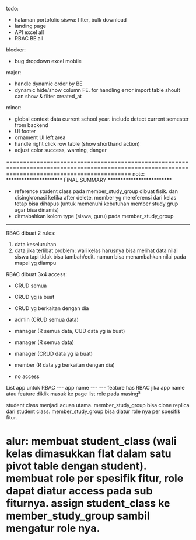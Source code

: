 todo:
- halaman portofolio siswa: filter, bulk download
- landing page
- API excel all
- RBAC BE all 




blocker:
- bug dropdown excel mobile




major:
- handle dynamic order by BE
- dynamic hide/show column FE. for handling error import table shoult can show & filter created_at



minor:
- global context data current school year. include detect current semester from backend
- UI footer
- ornament UI left area
- handle right click row table (show shorthand action)
- adjust color success, warning, danger


















=================================================================================================================================================
note:
********************** FINAL SUMMARY *************************
- reference student class pada member_study_group dibuat fisik. dan disingkronasi ketika after delete. member yg mereferensi dari kelas tetap bisa dihapus (untuk memenuhi kebutuhan member study grup agar bisa dinamis)
- ditmabahkan kolom type (siswa, guru) pada member_study_group

***********************************************
RBAC dibuat 2 rules:
1. data keseluruhan
2. data jika terlibat
problem: wali kelas harusnya bisa melihat data nilai siswa tapi tidak bisa tambah/edit. namun bisa menambahkan nilai pada mapel yg diampu


RBAC dibuat 3x4 access:
- CRUD semua
- CRUD yg ia buat
- CRUD yg berkaitan dengan dia


- admin (CRUD semua data)
- manager (R semua data, CUD data yg ia buat)
- manager (R semua data)
- manager (CRUD data yg ia buat)
- member (R data yg berkaitan dengan dia)
- no access


List app untuk RBAC
--- app name
--- --- feature has RBAC
jika app name atau feature diklik masuk ke page list role pada masing²


student class menjadi acuan utama. member_study_group bisa clone replica dari student class. member_study_group bisa diatur role nya per spesifik fitur. 


alur: membuat student_class (wali kelas dimasukkan flat dalam satu pivot table dengan student). membuat role per spesifik fitur, role dapat diatur access pada sub fiturnya. assign student_class ke member_study_group sambil mengatur role nya.
=================================================================================================================================================